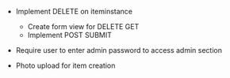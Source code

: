 - Implement DELETE on iteminstance
    - Create form view for DELETE GET
    - Implement POST SUBMIT

- Require user to enter admin password to access admin section

- Photo upload for item creation

